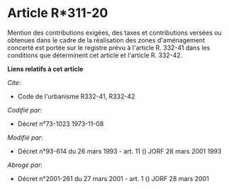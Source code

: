 # Article R*311-20

Mention des contributions exigées, des taxes et contributions versées ou obtenues dans le cadre de la réalisation des zones
d'aménagement concerté est portée sur le registre prévu à l'article R. 332-41 dans les conditions que déterminent cet article
et l'article R. 332-42.

**Liens relatifs à cet article**

_Cite_:

  - Code de l'urbanisme R332-41, R332-42

_Codifié par_:

  - Décret n°73-1023 1973-11-08

_Modifié par_:

  - Décret n°93-614 du 26 mars 1993 - art. 11 () JORF 28 mars 2001 1993

_Abrogé par_:

  - Décret n°2001-261 du 27 mars 2001 - art. 1 () JORF 28 mars 2001
